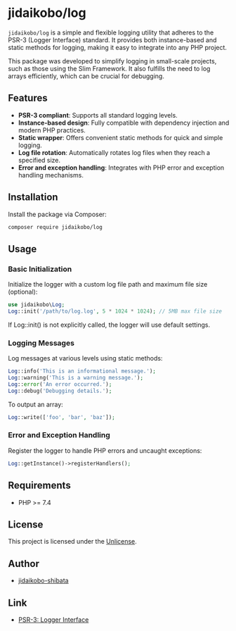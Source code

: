 # jidaikobo/log

`jidaikobo/log` is a simple and flexible logging utility that adheres to the PSR-3 (Logger Interface) standard. It provides both instance-based and static methods for logging, making it easy to integrate into any PHP project.

This package was developed to simplify logging in small-scale projects, such as those using the Slim Framework. It also fulfills the need to log arrays efficiently, which can be crucial for debugging.

## Features

- **PSR-3 compliant**: Supports all standard logging levels.
- **Instance-based design**: Fully compatible with dependency injection and modern PHP practices.
- **Static wrapper**: Offers convenient static methods for quick and simple logging.
- **Log file rotation**: Automatically rotates log files when they reach a specified size.
- **Error and exception handling**: Integrates with PHP error and exception handling mechanisms.

## Installation

Install the package via Composer:

```bash
composer require jidaikobo/log
```

## Usage

### Basic Initialization

Initialize the logger with a custom log file path and maximum file size (optional):

```php
use jidaikobo\Log;
Log::init('/path/to/log.log', 5 * 1024 * 1024); // 5MB max file size
```

If Log::init() is not explicitly called, the logger will use default settings.

### Logging Messages

Log messages at various levels using static methods:

```php
Log::info('This is an informational message.');
Log::warning('This is a warning message.');
Log::error('An error occurred.');
Log::debug('Debugging details.');
```

To output an array:

```php
Log::write(['foo', 'bar', 'baz']);
```

### Error and Exception Handling

Register the logger to handle PHP errors and uncaught exceptions:

```php
Log::getInstance()->registerHandlers();
```

## Requirements

- PHP >= 7.4

## License

This project is licensed under the [Unlicense](https://unlicense.org/).

## Author

- [jidaikobo-shibata](https://github.com/jidaikobo-shibata/)

## Link

- [PSR-3: Logger Interface](https://www.php-fig.org/psr/psr-3/)
